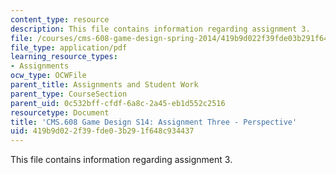 ```yaml
---
content_type: resource
description: This file contains information regarding assignment 3.
file: /courses/cms-608-game-design-spring-2014/419b9d022f39fde03b291f648c934437_MITCMS_608S14_AsigmentThre.pdf
file_type: application/pdf
learning_resource_types:
- Assignments
ocw_type: OCWFile
parent_title: Assignments and Student Work
parent_type: CourseSection
parent_uid: 0c532bff-cfdf-6a8c-2a45-eb1d552c2516
resourcetype: Document
title: 'CMS.608 Game Design S14: Assignment Three - Perspective'
uid: 419b9d02-2f39-fde0-3b29-1f648c934437
---
```

This file contains information regarding assignment 3.


